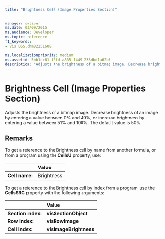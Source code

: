 ```yaml
---
title: "Brightness Cell (Image Properties Section)"
 
 
manager: soliver
ms.date: 03/09/2015
ms.audience: Developer
ms.topic: reference
f1_keywords:
- Vis_DSS.chm82251608
 
ms.localizationpriority: medium
ms.assetid: 5bb1cc81-f3fd-a835-1449-233dbd1a62b6
description: "Adjusts the brightness of a bitmap image. Decrease brightness of an image by entering a value between 0% and 49%, or increase brightness by entering a value between 51% and 100%. The default value is 50%."
---
```


# Brightness Cell (Image Properties Section)

Adjusts the brightness of a bitmap image. Decrease brightness of an image by entering a value between 0% and 49%, or increase brightness by entering a value between 51% and 100%. The default value is 50%.
  
## Remarks

To get a reference to the Brightness cell by name from another formula, or from a program using the **CellsU** property, use: 
  
||Value |
|:-----|:-----|
| **Cell name:**  <br/> | Brightness  <br/> |
   
To get a reference to the Brightness cell by index from a program, use the **CellsSRC** property with the following arguments: 
  
||Value |
|:-----|:-----|
| **Section index:**  <br/> |**visSectionObject** <br/> |
| **Row index:**  <br/> |**visRowImage** <br/> |
| **Cell index:**  <br/> |**visImageBrightness** <br/> |
   

